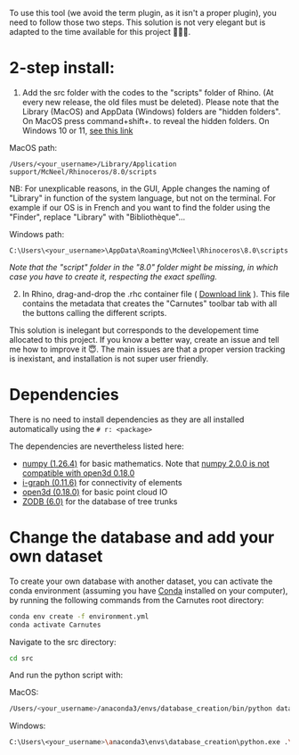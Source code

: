 To use this tool (we avoid the term plugin, as it isn't a proper plugin), you need to follow those two steps. This solution is not very elegant but is adapted to the time available for this project 🏃‍♀️‍➡️.

# 2-step install:
1) Add the src folder with the codes to the "scripts" folder of Rhino. (At every new release, the old files must be deleted). Please note that the Library (MacOS) and AppData (Windows) folders are "hidden folders". On MacOS press command+shift+. to reveal the hidden folders. On Windows 10 or 11, [see this link](https://support.microsoft.com/en-us/windows/view-hidden-files-and-folders-in-windows-97fbc472-c603-9d90-91d0-1166d1d9f4b5#WindowsVersion=Windows_11)

MacOS path:
```
/Users/<your_username>/Library/Application support/McNeel/Rhinoceros/8.0/scripts
```

NB: For unexplicable reasons, in the GUI, Apple changes the naming of "Library" in function of the system language, but not on the terminal. For example if our OS is in French and you want to find the folder using the "Finder", replace "Library" with "Bibliothèque"...

Windows path:

```
C:\Users\<your_username>\AppData\Roaming\McNeel\Rhinoceros\8.0\scripts
```

_Note that the "script" folder in the "8.0" folder might be missing, in which case you have to create it, respecting the exact spelling._

2) In Rhino, drag-and-drop the .rhc container file ( [Download link](https://github.com/ibois-epfl/Carnutes/raw/main/Carnutes.rhc) ). This file contains the metadata that creates the "Carnutes" toolbar tab with all the buttons calling the different scripts.

This solution is inelegant but corresponds to the developement time allocated to this project. If you know a better way, create an issue and tell me how to improve it 😇. The main issues are that a proper version tracking is inexistant, and installation is not super user friendly.

# Dependencies
There is no need to install dependencies as they are all installed automatically using the `# r: <package>`

The dependencies are nevertheless listed here:

- [numpy (1.26.4)](https://numpy.org/) for basic mathematics. Note that [numpy 2.0.0 is not compatible with open3d 0.18.0](https://github.com/isl-org/Open3D/issues/6840)
- [i-graph (0.11.6)](https://igraph.org/) for connectivity of elements
- [open3d (0.18.0)](https://www.open3d.org/) for basic point cloud IO
- [ZODB (6.0)](https://zodb.org/en/latest/) for the database of tree trunks


# Change the database and add your own dataset
To create your own database with another dataset, you can activate the conda environment (assuming you have [Conda](https://docs.conda.io/projects/conda/en/latest/index.html) installed on your computer), by running the following commands from the Carnutes root directory:

```bash
conda env create -f environment.yml
conda activate Carnutes
```

Navigate to the src directory:

```bash
cd src
```

And run the python script with:

MacOS:

```bash
/Users/<your_username>/anaconda3/envs/database_creation/bin/python database_creator.py
```

Windows:

```bash
C:\Users\<your_username>\anaconda3\envs\database_creation\python.exe .\database_creator.py
```

